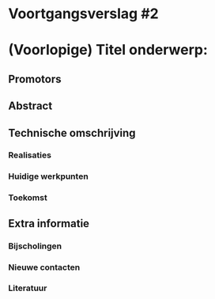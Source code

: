 # Voortgangsverslag #2
# (Voorlopige) Titel onderwerp:
## Promotors
<!--Zet hier alle namen+email van je verschillende promotors (stagebegeleider, stagementor). Zeker in vet zetten indien er veranderingen hebben plaatsgevonden-->
## Abstract
<!--Het abstract is een samenvatting van je totale bachelorproef, inclusief reeds gekende resultaten-->

## Technische omschrijving
<!--Technische omschrijving van de evolutie van het project tijdens de betrokken periode, met aanduiding van de reeds bekomen resultaten en een planning voor de verdere uitwerking, welke problemen zijn ondervonden en hun oplossingen:-->
<!--Minimum 3000 woorden-->
### Realisaties 
<!--Kort oplijsting gedane werk zowel onderzoek, analyse als realisaties.-->
### Huidige werkpunten
<!--Beschrijven wat de huide focus punten zodat er progressie is in de BAP/Stage-->
### Toekomst
<!--Mogelijk richting naar waar de BAP/Stage kan evolueren in de toekomst-->

## Extra informatie
### Bijscholingen
<!--Bijgewoonde seminaries, presentaties, workshops, bedrijfsbezoeken etc in deze periode (onderwerp, datum, korte samenvatting en beoordeling)-->

### Nieuwe contacten
<!--Nieuwe contacten gemaakt in deze periode (naam, voornaam, e-mail, telefoonnummer, bedrijf, functie, relevantie voor het werk)-->

### Literatuur
<!--Nieuwe contacten gemaakt in deze periode (naam, voornaam, e-mail, telefoonnummer, bedrijf, functie, relevantie voor het onderzoek)-->
